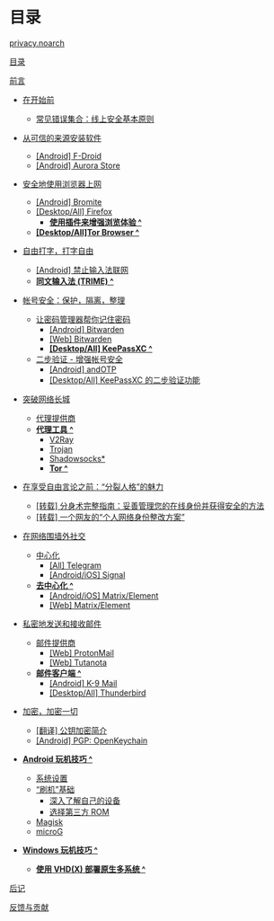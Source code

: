 # 目录

[privacy.noarch](README.md)

[目录](SUMMARY.md)

[前言]()

- [在开始前]()
	- [常见错误集合：线上安全基本原则](Fundamentals/BasicOfTheBasics.md)

- [从可信的来源安装软件]()
	- [[Android] F-Droid]()
	- [[Android] Aurora Store]()

- [安全地使用浏览器上网]()
	- [[Android] Bromite](Browsers/Bromite/Bromite.md)
	- [[Desktop/All] Firefox]()
		- [**使用插件来增强浏览体验 ^**]()
	- [**[Desktop/All]Tor Browser ^**](Browsers/TBB/TBB.md)
	
- [自由打字，打字自由](Input/Input.md)
	- [[Android] 禁止输入法联网](Input/NoNetworkAccess/NoNetworkAccess.md)
	- [**同文输入法 (TRIME) ^**]()
	
- [帐号安全：保护，隔离，整理](Passwords/Passwords.md)
	- [让密码管理器帮你记住密码](Passwords/PasswordManagers.md)
		- [[Android] Bitwarden]()
		- [[Web] Bitwarden](Passwords/BitwardenWeb/BitwardenWeb.md)
		- [**[Desktop/All] KeePassXC ^**]()
	- [二步验证 - 增强帐号安全]()
		- [[Android] andOTP]()
		- [[Desktop/All] KeePassXC 的二步验证功能]()

- [突破网络长城](WallBreak/WallBreak.md)
	- [代理提供商]()
	- [**代理工具 ^**]()
		- [V2Ray]()
		- [Trojan]()
		- [Shadowsocks*]()
		- [**Tor ^**]()

- [在享受自由言论之前：“分裂人格”的魅力]()
	- [[转载] 分身术完整指南：妥善管理您的在线身份并获得安全的方法](Identities/iYP_DID/iYP_DID.md)
	- [[转载] 一个网友的“个人网络身份整改方案”](Identities/WorldIsMine/WorldIsMine.md)

- [在网络围墙外社交]()
	- [中心化]()
		- [[All] Telegram]()
		- [[Android/iOS] Signal]()
	- [**去中心化 ^**]()
		- [[Android/iOS] Matrix/Element]()
		- [[Web] Matrix/Element]()

- [私密地发送和接收邮件]()
	- [邮件提供商]()
		- [[Web] ProtonMail]()
		- [[Web] Tutanota]()
	- [**邮件客户端 ^**]()
		- [[Android] K-9 Mail]()
		- [[Desktop/All] Thunderbird]()


- [加密，加密一切](Encryption/Encryption.md)
	- [[翻译] 公钥加密简介](Encryption/Pubkey/Pubkey.md)
	- [[Android] PGP: OpenKeychain](Encryption/OpenKeychain/OpenKeychain.md)

- [**Android 玩机技巧 ^**]()
	- [系统设置]()
	- [“刷机”基础]()
		- [深入了解自己的设备]()
		- [选择第三方 ROM]()
	- [Magisk]()
	- [microG]()

- [**Windows 玩机技巧 ^**]()
	- [**使用 VHD(X) 部署原生多系统 ^**](Tricks-Windows/VHD/VHD.md)

[后记]()

[反馈与贡献](CONTRIBUTING.md)
